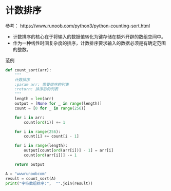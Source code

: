 ﻿
# 计数排序
参考： <https://www.runoob.com/python3/python-counting-sort.html>

- 计数排序的核心在于将输入的数据值转化为键存储在额外开辟的数组空间中。
- 作为一种线性时间复杂度的排序，计数排序要求输入的数据必须是有确定范围的整数。


范例
```python
def count_sort(arr):
    """
    计数排序
    :param arr: 需要排序的列表
    :return: 排序后的列表
    """
    length = len(arr)
    output = [None for _ in range(length)]
    count = [0 for _ in range(256)]

    for i in arr:
        count[ord(i)] += 1

    for i in range(256):
        count[i] += count[i - 1]

    for i in range(length):
        output[count[ord(arr[i])] - 1] = arr[i]
        count[ord(arr[i])] -= 1

    return output

A = "wwwrunoobcom"
result = count_sort(A)
print("字符数组排序:",  "".join(result))
```



